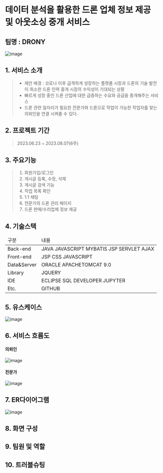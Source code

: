 # 데이터 분석을 활용한 드론 업체 정보 제공 및 아웃소싱 중개 서비스
## 팀명 : DRONY
![image](https://github.com/Lee-Yeong-Chan/drony/blob/master/coreproject/src/main/webapp/images/DRONY.png?raw=true)

## 1. 서비스 소개
> - 제안 배경 : 코로나 이후 급격하게 성장하는 플랫폼 시장과 드론의 기술 발전이 희소한 드론 인력 중개 시장의 수익성이 기대되는 상황
> - 빠르게 성장 중인 드론 산업에 대한 급증하는 수요와 공급을 중개해주는 서비스
> - 드론 관련 일자리가 필요한 전문가와 드론으로 작업이 가능한 작업자를 찾는 의뢰인을 연결 시켜줄 수 있다.

## 2. 프로젝트 기간
> 2023.06.23 ~ 2023.08.07(6주)

## 3. 주요기능
> 1. 회원가입/로그인
> 2. 게시글 등록, 수정, 삭제
> 3. 게시글 검색 기능
> 4. 작업 목록 확인
> 5. 1:1 채팅
> 6. 전문가의 드론 관리 페이지
> 7. 드론 판매/수리업체 정보 제공
## 4. 기술스택
<table>
  <thead>
    <tr>
      <td>구분</td>
      <td>내용</td>
    </tr>
  </thead>
  <tbody>
    <tr>
      <td>Back-end</td>
      <td>
        JAVA  JAVASCRIPT  MYBATIS  JSP  SERVLET AJAX
      </td>
    </tr>
    <tr>
      <td>Front-end</td>
      <td>
        JSP  CSS  JAVASCRIPT  
      </td>
    </tr>
    <tr>
      <td>Data&Server</td>
      <td>
        ORACLE  APACHETOMCAT 9.0
      </td>
    </tr>
    <tr>
      <td>Library</td>
      <td>
        JQUERY
      </td>
    </tr>
    <tr>
      <td>IDE</td>
      <td>
        ECLIPSE
        SQL DEVELOPER
        JUPYTER
      </td>
    </tr>
    <tr>
      <td>Etc.</td>
      <td>GITHUB</td>
    </tr>
  </tbody>
</table>

## 5. 유스케이스
![image](https://github.com/Lee-Yeong-Chan/drony/blob/master/coreproject/src/main/webapp/images/%EC%9C%A0%EC%8A%A4%EC%BC%80%EC%9D%B4%EC%8A%A4.png?raw=true)

## 6. 서비스 흐름도
#### 의뢰인
![image](https://github.com/Lee-Yeong-Chan/drony/blob/master/coreproject/src/main/webapp/images/%EC%9D%98%EB%A2%B0%EC%9D%B8%EC%84%9C%EB%B9%84%EC%8A%A4%ED%9D%90%EB%A6%84%EB%8F%84.png?raw=true)
#### 전문가
![image](https://github.com/Lee-Yeong-Chan/drony/blob/master/coreproject/src/main/webapp/images/%EC%A0%84%EB%AC%B8%EA%B0%80%EC%84%9C%EB%B9%84%EC%8A%A4%ED%9D%90%EB%A6%84%EB%8F%84.png?raw=true)
## 7. ER다이어그램
![image](https://github.com/Lee-Yeong-Chan/drony/blob/master/coreproject/src/main/webapp/images/dronytable.png?raw=true)
## 8. 화면 구성

## 9. 팀원 및 역할

## 10. 트러블슈팅
